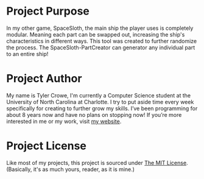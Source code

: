 # Project Purpose
In my other game, SpaceSloth, the main ship the player uses is completely modular. Meaning each part can be swapped out, increasing the ship's characteristics in different ways. This tool was created to further randomize the process. The SpaceSloth-PartCreator can generator any individual part to an entire ship!
# Project Author
My name is Tyler Crowe, I'm currently a Computer Science student at the University of North Carolina at Charlotte. I try to put aside time every week specifically for creating to further grow my skills. I’ve been programming for about 8 years now and have no plans on stopping now! If you’re more interested in me or my work, visit [my website](https://loneboat.com/).
# Project License
Like most of my projects, this project is sourced under [The MIT License](https://opensource.org/licenses/MIT). (Basically, it's as much yours, reader, as it is mine.)
